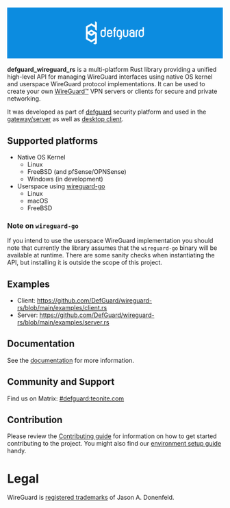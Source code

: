  <p align="center">
    <img src="docs/header.png" alt="defguard">
 </p>

**defguard_wireguard_rs** is a multi-platform Rust library providing a unified high-level API for managing WireGuard interfaces using native OS kernel and userspace WireGuard protocol implementations.
It can be used to create your own [WireGuard:tm:](https://www.wireguard.com/) VPN servers or clients for secure and private networking.

It was developed as part of [defguard](https://github.com/defguard/defguard) security platform and used in the [gateway/server](https://github.com/defguard/gateway) as well as [desktop client](https://github.com/defguard/client).

## Supported platforms

* Native OS Kernel
  - Linux
  - FreeBSD (and pfSense/OPNSense)
  - Windows (in development)
* Userspace using [wireguard-go](https://github.com/WireGuard/wireguard-go)
  - Linux
  - macOS
  - FreeBSD

### Note on `wireguard-go`
If you intend to use the userspace WireGuard implementation you should note that currently the library assumes 
that the `wireguard-go` binary will be available at runtime. There are some sanity checks when instantiating the API, 
but installing it is outside the scope of this project.

## Examples

* Client: https://github.com/DefGuard/wireguard-rs/blob/main/examples/client.rs
* Server: https://github.com/DefGuard/wireguard-rs/blob/main/examples/server.rs

## Documentation

See the [documentation](https://defguard.gitbook.io) for more information.

## Community and Support

Find us on Matrix: [#defguard:teonite.com](https://matrix.to/#/#defguard:teonite.com)

## Contribution

Please review the [Contributing guide](https://defguard.gitbook.io/defguard/for-developers/contributing) for information on how to get started contributing to the project. You might also find our [environment setup guide](https://defguard.gitbook.io/defguard/for-developers/dev-env-setup) handy.

# Legal
WireGuard is [registered trademarks](https://www.wireguard.com/trademark-policy/) of Jason A. Donenfeld.
